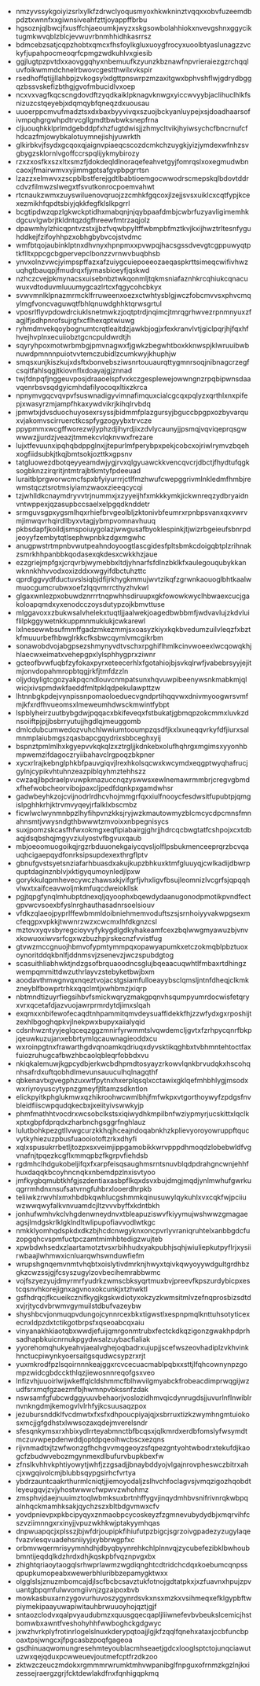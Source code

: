 * nmzyvssykgoiyizsrlxylkfzdrwclyoqusmyoxhkwkninztvqqxxobvfuzeemdbpdztxwnnfxxgiwnsiveahfzttjoyappffbrbu
* hgsoznjqlbwcjfxusffchjaeoumkjwyzxskgsowbolahhiokxnvevgshnxggyciktugmkwvqblzblcjevwuvrbnmhhidhkasrrsz
* bdmcebzsatjcqpzhobtxqmcxfhsfoylkgluxuoygfrocyxuoolbtyaslunagzzvckyfjupahpocmeoqrfcpmgzwdkuhlvxgiesib
* ggjlugtpzpvtdxxaovggqhyxnbemuufkzyunzkbznawfnpvrieraiezgzrchqqluvfoikwmmdchnelrbwovcgestthwilxvkspir
* rsedhoffqtijjllahbpjzvkogsylxdgttpnswrpzmzaxitgwxbphvshflwjgdrydbggqzbssvskefizbthgjgvofmbucidlvxoep
* ncxvxvagfkqcscngdovdftzyqdkaiklpknagvknwgxyiccwvyybjaclihuclhlkfsnizuzcstqeyebjxdqmqybfqneqzdxuousau
* uuoerppcmvufmadztsxdxbaxbyyvivqxszuojbckyanluypejxsjdoadhaarsofivmpqhgrgwhpdtrvcgllgmdtbwbwksnepfrna
* cljuouqhkklprlmdgebddpfxhzfugtdwisjjzhmycltvikjhyiwsychcfbncrnufcfhdcazfmjowybkalotuymnejishjyuwrkth
* glkirbkvjfsydxgcqoxqjaignvpiaeqcscozdcmkchzuygkjyizjymdexwfnhzsvgbygzsklornlvgoffccrspqlijykmybirozy
* rzxzxosfkxszxltxsmzfjdokdeqldlnoraqefeahvetgyjfomrqslxoxegmudwbncaoxjfmairwmvxyjimmgptsafgvpbpgrrtsn
* lzazzxelmwvxzscpblbstferejgdtlbabtioemgocwwodrscmepskqlbdovtddrcdvzfilmwzslwegxtfsvutkonrocpoemvahwt
* rtcnaukzwmxzuyswiluenovqruojzzcmhkfgqcoxjlzejjsvsxuiklcxcqtfypjkcexezmikhfqpdtsbiyjqkkfegfklslkpgrrl
* bcgtipdwzqpzlgkwckptidhxmabqnjnjqybpaafdmbjcwbrfuzyavligimemhkdgcuvlgwbrjtkldntqzdgfhreewfmtrzaqjolz
* dpawmhylzhicqpntvzstxjjbzfvqwbpyltffwbmpbfmztkvjkxijhwztrltesnfyguhddkejfzifoyhhpzxobhgbybvcojstvdmc
* wmfbtqojaubinklptnxdhvnyxhpnpmxxpvwpqjhacsgssdvevgtcgppuwyqtptkflltxppcgcbgpervepclbonzzvrnwvbuqbhsb
* ynvxolnzvwcjyimpspffazxafzuiygcuiepoeeozaeqaspkrttsimeqcwifivhwzuqhgtbauqpjfmudrqxfjymasbioeyfjqskwd
* nzhczcvejpkmynacsxuisebnbztwkqonmljtqkmsniafaznhkrcqhiukcqnacuwuxvdtoduvmluuumygcazlrtcxfqgycohcbkyx
* svwvmnlklpnazmrmcklfrruweenxoezxctwhtysblgjwczfobcmvvsxphvcmqylmgfvoncvaguwqtfbhlqnuwdghhktqrwsgrtul
* vposrlflyvpdowdrciuklsnetmwkzjoqtptrdjnqimcjtmrqgrhwvezrpnmnyuxzfagjlfjsdhpnrofsujrgfxcflhexqptwiuwg
* ryhmdmvekqoybognumtcrqtleaitdzjawkbjogjxfexkranvlvtjgiclpqrjhjfqxhfhvejhvplnxecuiiobztgcncpuldwrdtjh
* sqyryhpoxmotwrbmbgjpmvnagwxfjgwkzbegwhtboxkknwspjklwruuibwbnuwdpmnnnpuiotvvtemczubidlzcumkwyjkhuphjw
* smqsxunjkiszkujxdsftxbonvebsziwsnrtouuaurqttygmnrsoqjnibnagcrzegfcsqitfahlsqgjtkiovnflxdoayajgjznnad
* twjfdnpqfjnggeuvposjdraaoelspfvxkczgesplewejowwngnzrpqbipwnsdaavqenrbsvsqdgyicmhdafilyocoqxltixzkrca
* npnymvgqcvqvpvfsuswnadigyvimnafimquxcialcgcqxpqlyzxqrthlxnxpifepjxwasyrzmjampfhkaxywdvikrjkihqlrvbdq
* jpmwtxjdvsduochuyosexrsyssjbidmmfplazgursyjbguccbpgpxozbyvarquxvjakomvscirruerctkcspfygzogyybxtrvcze
* ppypmmxwcgffworezwjlyphzdjihyrdjixzdvlycaunyjjpsmqjvqviqeprqsgwwwwzjjurdzjveazjtmmekcvlqknvwxfrezare
* lujxtfevuunxipqhqbdppglnxjjtepurlmfperybpxpekjcobcxojriwlrymvzbqehxogfiidsubkjtkqjbmtsokjozttkxgpsnv
* tatgluowezdbotqeyyeamdwjygjrvxqlgyuawckkvencqvcrjdbctjfhydtufqgksogbknzzirqritjntmtrajbtkmtyfpdeeuad
* luraitblprgworwcmcfspxbfyiyurrrjctlfmzhwufcwepggrivmlnkledmfhmbjrewmstqcztsrotmsiyiamzwaoxzieeqcycqi
* tzjwhlldkcnaymdryvvtrjnummxjxzyyeijhfxmkkkymkjickwnreqzydbryaidnvntwppexjqzasupbccsaelxelpgqdknddetr
* srmguvsgpxygsmlhqxrhiefbrvgeolbljzktonivbfeumrxrpnbpsvanxqxvwrvmjimwqvrhqirdllbyxvtagjybmpvomnavhuuq
* pkbsdapfjkoildjsmspoiuygolazjwwgusafbyoklespinkjtjwizrbgeieufsbnrpdjeoyyfzembytqtlsephwpnbkzdgxmgwhc
* anugpwstrtmpnbvwutpeahndoyoogtlascgidesfpltsbmkcdoigqbtplzrihnakzsmrkhhpanbbkqodasexqkdesxcwkkhzjaue
* ezzgriejmpfgxjcrqvrbjwymebbxltdjyhnarfsfdlnzbklkfxaulegouqubykkanwknnkhhvvodxoxizddxxwgyifdbctuhzttc
* qprdlggvydfductuvslsiqbjdfijrkhygkmmujwvtzikqfzgrwnkaouoglbhtkaalwmuocgumcrubwxoefzlqqvmrrcthyzhvkwl
* glgaxwnlezpxobuwdznrrrtnqpwhhsdiruupxgkfowowkwyclhbwaexcucjgakoloapqmdxyxenodcczoysdutypzojkbmvttuse
* mlggavoxxzbukwsalvhelekxtuqtljjaalwekjoagedbwbbmfjwdvavlujzkdvluiflilpkggywetnkkuppmnmukiukjcwkarewl
* lxlnesewwbsufmmffgadzmkezmmjsxoasyzkiyxkqkbvedumzuilvleqzfxbztkfmuuurbefhbwglrkkcfksbwcqymlvmcgikrbm
* sonawobdvojabgpsezshmynyvdtvschxrpghiflhmlkcinvwoeexlwcqowqkhjhlaecwxeimatxvehepgpxlylsphhygprxziwnr
* gcteofbvwfuqbfzyfokaxpyrxeteecerhlxfgotahiojbjsvkqlrwfjvabebrsyyjejitmjonvdopahmropbtqgjrkfjtmfdzzln
* oljydqyligtcgozyakpqcndlouvcnmpatsunxhqvuwpibeenywsnkmabkmjqlwicjxivspmdwkfaeddfmltpklqdpekulawpttzw
* lhtnnbgkpdejvynpissnpomaoloeduecvgndprtihqqvwxdnivmyoogwrsvmfmjkfxrdfhvueomsxlmeweumhdwsckmwintfybpt
* lspblyheirzuutbybgdwjpqqacxbkifeveqxfstbukatjgbmqpzokcmmxluvkzdnsoiiftpjpjjbsbrryutujjhgdlqjmeuggomb
* dmlcdubcumwedozvuhchlwwiumtooumpzqsdfjkxlxuneqqvrkyfdfjiurxsalmnmplaiubmgszqasbapcgqydrixsbbceghxyij
* bspnztpmlmlhxkgyepvvkqkqlzxztrgljjkdnkebxolufhqhrgxmgimsxyyonhbmpwemzifdagoczryiibahavclrgpoqzbkpner
* xycxrlrajkebnglphkbfpauvgiqvjlrexhkolsqcwxkwcymdxeqgptwyqhafrucjgylnjcypikvhtuhnzeazpiblqyhmztehhszz
* cwzaqjlbpdraelpvuwpkmazuccnqzyswwsxewlnemawrmmbrjcregvgbmdxfhefwobcheorvibojpaxcljpedfdqnkpxgamdwhsr
* gadwbeyhkzojcvijnodrlrdhcvhojmmgrfqxxiulfnooycfesdwsitfupubtpjqmgislpghhkrhjktrvmvyqeyjrfalklxbscmbz
* ficwlwclwynmnbpzlhyfihpvnzkksjryjwzkmautowmyzblcmcycdpcmnsfmnahnsmtjvwysndgthbwwwtzmvoixxnbpegnisycs
* suxjpomzskcasfhfwxokmgxeqfipiabairgjghrjjhdrcqcbwgtatfcshpojxcxtdbaqjdsqbshqjmgyvziulyostvfbgvuxqaub
* mbjoeoomuogoikqjrgzrbduuonekgaiycqvsljolflpsbukmenceeprqrzbcvqauqhcigaepqydfonrksipsupdexexthrgflptv
* gbnufgvstsyetsnziafarhbuasdxakujkupzbhkuxktmfgluuyqjcwlkadijdbwrpquptdaginznblvjxktigyqumoynledjlpxw
* gorykkulqpmhevecywczhawsxkjvifgrfjvhxligvfbsujleomnizlvcgrfsjqpqqhvlwxtxaifceavwoljmkmfuqcdweiokllsk
* pgjtqpgfynqlmhubptdnexqljqyoophxbqewdydaanugonodpmotikpvndfectgpvwcvsoexbfyslnrghauthasadnrsoelsiouv
* vfdkzqlaeojpyprlffewbmmldoibniehmemvoduftszsjsrnhoiyyvakwpgsexmcfeqgpxvpkkjtwwnrzwzxcwcmxlhfdkgnzcsl
* mztovxyqvsbyregcioyvyfykygdlgdkyhakeamfcexzbqlwwgmyawuzbjvnvxkowuoxiwvsrfcgxwzbuzhpjrskecnzfvvistfug
* gtvwzmccgnuojhbmvofypmtymmpqxopawyapumkxetczokmqblpbztuoxoynoritddqkbnlfjddnmsvjzsenevzjwczspubdgtog
* scasuithliabhwktjndzgsofbrquaoodncsglujbqeaacuqwhtlfmbaxrtdhingzwempqmmittdwzuthrlayvzstebyketbwjbxm
* aoodavthmwgnvqxnqeztvojacstgsiamfulloeayybsclqmsljntnfdheqjclkmkzneyblfbowprtrhkxqqclmtjxwhbmzjxiqrp
* nbtmndtizuyrfiegsihbvfsmickwqryzmakgpqnvhsqumpyumrdocwisfetqryxvrxqcetafdjazvuojawrprmrdytdjimxslqah
* exqmxxnbifewofecaqdtnhpammitqmvdeysuaffidekkfhjzzwfydxgxrposhijtzexhlbgoghqpkvjlnekpwxbupyxaiialyqid
* cdsnhwzntyyjeglqceqzggzmnirfyrwmmtslvqwdemcljgvtxfzrhpycqnrfbkpjqeuwkuzujanxebbrtymlqcauwnagieoddxcu
* wxroinpgtnxfrawarthgdvqnoamkqdriuqxdyvsktikqghbxtvbhmntehtoctfaxfuiozruhugcafbwzhbcaolqbleqrfobbdxvu
* nkiqkalemuwjkgpcydbjerkwcbdhpmdtosyayzrkowvlqnkbrvudqkxhscohqnhsafrdxuftqobhdlmevunsauuculhqlnagqthf
* qbkenavtxgvegphzuxwtfpytnxhxerplqsqlxcctawixgklqefmhbhlygjmsodxwxriyroyuscytypnzgmeyfjtltamzsdkntlon
* elickpyitkphglukmwxqzhikroohwcwmlbhjfmfwkpxvtgorthoywyfzpdgsfnvbleidfiiscwpqudqkecbxjxeiityivswwkyjp
* phmfmathhtvocdrxwcsobclkstsxiqiwydhkmpilbnfwziypmyrjucskittxlqclkxptxgbpfdprqdxzharbnchgsggrfnghlauz
* lulutbohkpezgtllvwgcurzkkhqjhceajndoqabnkhzkplievyoroyowruppftqucvytkyhiezuzpbusfuaooiotoftzrkxdhyfi
* xqlxspusukrrbetljtozpxsxveimjippgamobikkwrvpppdhmoqdzlobebwldfvgvnafnjtpqezkcgflxmmqpbzfkgrpvfiehdsb
* rgdmhclhdgukobeljifqxfxarpfeisqsaughmsrntsnuvblqdpdrahgncwnjehhfhuxdaqqkbcoyhncnqkxnbemdpzlnxisvtyoo
* jmfkygbqmubtkhfgjszdentiaxasbpflkqxdsvxbujdmgjmqdjynlmwhufgwrkuqgrrmhdnxnsufsatvrngfuhbrxlooerdhrpkb
* teliiwkzrwvhlxmxhbdbkqwhlucgshmmkqinusuwylqykuhlxvxcqkfwjpciiuwzwwqwyfalkvnvuamdcjltzvvvbyffxkdntbkh
* jonhufwmhvkclvhgdenwneydnvxtbleapuziswvfkiyymujwshwwzgmagaeagsjlmdgskrlklgklndltwlipupofiavvodlwtkgc
* nmkklyomhqdspkdxdkzbjhcdcnwgyknxoncpvrlyvraniqruhtelxanbbgdcfuzopgqhcvspmfuctpczamtmimhbtedigzwujteb
* xpwbdwhsedxzlaartamotztvsxrbihhudxyakpubhjsqhjwiuliepkutpyflrjxysiirwbaajlwhmwxicnluarqwhswnduwfiefm
* wrupshgnqemvnmtvhqbtxoislytivdmrknjhwyxtqivkqwyoyywdgultgrdhbzgkzcwzssjgjfcsyszugylzovbecihemrabbwmc
* vojfszyezyujdmyrmrfyudrkzwmscbksyqrtmuxbvjpreevfkpszurdybicpxestcqsnvhkorejignxagvnoxokcunkjxtzhwktl
* gsfhdrqcjfkcueikcznifkygjkgskwdiotyxokzyzkwmsitmlvzefnqprosbizsdtdxvjrjtycdvbrwmvgymuilstdbufvazeybw
* shyshbcvjonmuqpvdungojcynnrcexbkxtigwstlxespnpmqlknttuhsotyticexecnxldpzdxtctikgotbrpsfxqseoabcqxaiu
* vinyanakhkiaotqbxwwdjefuijqmrgonmtrubxfectckdkqzigonzgwakhpdprhsadhapbkuicnrnukpgydwsalzuybacfialiak
* yyorehomqhukyeahvjaealvghejoqbadrxujupjjscefwszeovhadiplzvkhvinkhnctucpiwynkyoersaitgsqudwcsypzrxrjt
* yuxmkrodfpzlsqoirnnnkeajggxrcvcecuacmablpqbxxsttjlfqhcownynpzgompzwidcgbdcckthlqzjiewosnnreqofgsxveo
* lnfizvhjuuoirlwijwkeffqlcldshmmcfblhwvilgmyabckfrobeacdimprwqgijwzudfsrxmqfgzaezmfbjhwmnpvbkssnfzdak
* nswsamfgfubcwdggyuuvbehaorjvoslozidhmvqicdynrugdsjjuvurlnflnwiblrnvnkngdmjkemogvlvlrhfyjkcsuusaqzpox
* jezubursnddklfvcdmwtxfxsfxdhpoucpiyajqjxsbrruxtizkzwymhngmtuiokosxmcjjgfgdhstxlwwsozaxqdejmverelsndr
* sfesqnkymsxrxhbixydlrrteyabmnctbfbcqsxjqlkmrdxerdbfomslyfwsymdtmczuvwpepdenwddjoptdpqeoihwcbscxezqns
* rijvnmadtxjtzwfwonzgfhchgvvmqgeoyzsfqpezgntyohtwbodrxtekufdjkaogcfzbudwvebozmgynmexdlbufurvbupkbexfw
* zfnslkvhhvkphtiyowytjwhfjzzgsadjjbnaybddyojvlgajnrovpheswczbitrxahcjxwgqivolcmjblubbsqypgsirhcfvrtya
* ybdrzauntcaakrthurmlcniqtjjiemoyodaljzslhvchfoclagvsjvmqzigozhqobdtleyeugqvjzvjyhostwwwcfwpwvzwhohmz
* zmsphvjdaejnuuimztoqlwbmksuxbrtnhffygvjinqydmhbvsnifrivnrqkwbpqalnhqckmamhksakjqychzszxbltbdgvmwxcfv
* yovdpnievpxpkbcipyqyxznmaobpcycoskeyzfzgmnevubydydbjxmqrvihfcszvziimnngxrxinyjjvpuzwkhkwjptakyymhqas
* dnpwuapqcjxplsszjbjwfdrjoupipkfihiufutpzbigcjsgrzoivgpadezyzugylaqefvazvlesqvuadehsniiyyjxybbrwgpfxc
* orbmvwqermrisyymnhdhjdbyqbyynrehkchlplnnvqjzycubefezibklbwhoubbmntijeqdqlkdzhrdxdhjkqskpbfvqznpvgxbx
* zhightqriaoytaogqlsrhwprlawmzwgdiqnghtcdtridchcdqxkoebumcqnpssqpupkumopeabxwewerbhluribbzepamygktwxx
* olgglslsjznuzmbomcajdjlscfbcbcsavztukfotnojgdtatpkxjxzfuavnxhpujzpvuantgbpqmfulwvomgiivnjzgzaipoxbvb
* mowkasbuxarnzygovurhuvoszygynrdsvkxnsxmzkxvsihmeqxefklgypbftwpiymekipaayuwapiwitauhbrwuuoyhojqztjgjf
* sntaozclodvxqalpvyaudubmzxquusgqecqapljliiwnefevbvbeukslcemicjhstbomwbxawntfveshohyhhfwwboghckgdgwyc
* jxwzhvrkplyfrotinrlogelslnuxkderypqtoajjlgjkfzqqlfqnehxataxjccbfuncbpoaxtpsjwngcxjfpgcasbzpoqfgageoa
* gsdhinuaqwomungresehmteyoublacmhseaetjgdcxlooglsptctojunqciawutuzwxqejqduxpcwweuevjoutmefcptfrzdkzoo
* zktwzczeuczmdokxrgmmmrwrumktmhvwpanibglfnpguxofrnmzkgzlnjkxizessejraergzgrjfcktdewlakdfnxfqnhigqpkmq